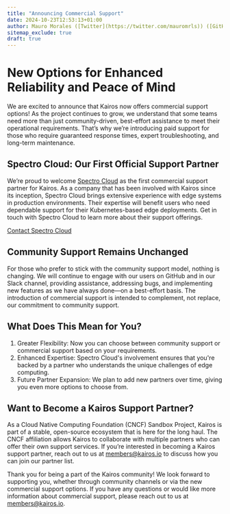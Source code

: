 ```yaml
---
title: "Announcing Commercial Support"
date: 2024-10-23T12:53:13+01:00
author: Mauro Morales ([Twitter](https://twitter.com/mauromrls)) ([GitHub](https://github.com/mauromorales))
sitemap_exclude: true
draft: true
---
```


# New Options for Enhanced Reliability and Peace of Mind

We are excited to announce that Kairos now offers commercial support options! As the project continues to grow, we understand that some teams need more than just community-driven, best-effort assistance to meet their operational requirements. That’s why we’re introducing paid support for those who require guaranteed response times, expert troubleshooting, and long-term maintenance.

## Spectro Cloud: Our First Official Support Partner

We’re proud to welcome [Spectro Cloud](https://www.spectrocloud.com/) as the first commercial support partner for Kairos. As a company that has been involved with Kairos since its inception, Spectro Cloud brings extensive experience with edge systems in production environments. Their expertise will benefit users who need dependable support for their Kubernetes-based edge deployments. Get in touch with Spectro Cloud to learn more about their support offerings.

<div class="buttons astro-small">
    <a id="quickstart" href="mailto:kairos@spectrocloud.com" class="astro-small plausible-event-partner=Spectro+Cloud">
        Contact Spectro Cloud
    </a>
</div>

## Community Support Remains Unchanged

For those who prefer to stick with the community support model, nothing is changing. We will continue to engage with our users on GitHub and in our Slack channel, providing assistance, addressing bugs, and implementing new features as we have always done—on a best-effort basis. The introduction of commercial support is intended to complement, not replace, our commitment to community support.

## What Does This Mean for You?

1. Greater Flexibility: Now you can choose between community support or commercial support based on your requirements.
2. Enhanced Expertise: Spectro Cloud's involvement ensures that you're backed by a partner who understands the unique challenges of edge computing.
3. Future Partner Expansion: We plan to add new partners over time, giving you even more options to choose from.

## Want to Become a Kairos Support Partner?

As a Cloud Native Computing Foundation (CNCF) Sandbox Project, Kairos is part of a stable, open-source ecosystem that is here for the long haul. The CNCF affiliation allows Kairos to collaborate with multiple partners who can offer their own support services. If you’re interested in becoming a Kairos support partner, reach out to us at members@kairos.io to discuss how you can join our partner list.

Thank you for being a part of the Kairos community! We look forward to supporting you, whether through community channels or via the new commercial support options. If you have any questions or would like more information about commercial support, please reach out to us at members@kairos.io.
